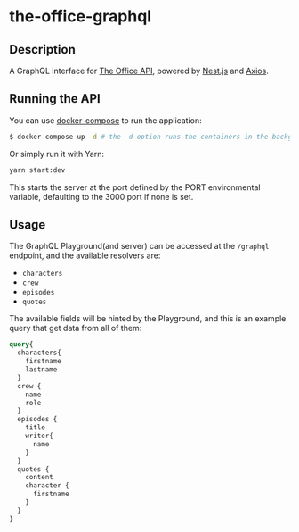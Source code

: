 
# the-office-graphql 

## Description

A GraphQL interface for [The Office API](https://www.officeapi.dev/), powered by [Nest.js](https://github.com/nestjs/nest) and [Axios](https://github.com/axios/axios).

## Running the API

You can use [docker-compose](https://docs.docker.com/compose/) to run the application:
```bash
$ docker-compose up -d # the -d option runs the containers in the background
```
Or simply run it with Yarn:
```bash
yarn start:dev
```
This starts the server at the port defined by the PORT environmental variable, defaulting to the 3000 port if none is set. 
  

## Usage

The GraphQL Playground(and server) can be accessed at the `/graphql` endpoint, and the available resolvers are: 

 - `characters`
 - `crew`
 - `episodes`
 - `quotes`

The available fields will be hinted by the Playground, and this is an example query that get data from all of them:
```graphql
query{
  characters{
    firstname
    lastname
  }
  crew {
    name
    role
  }
  episodes {
    title
    writer{
      name
    }
  }
  quotes {
    content
    character {
      firstname
    }
  }
}
```

